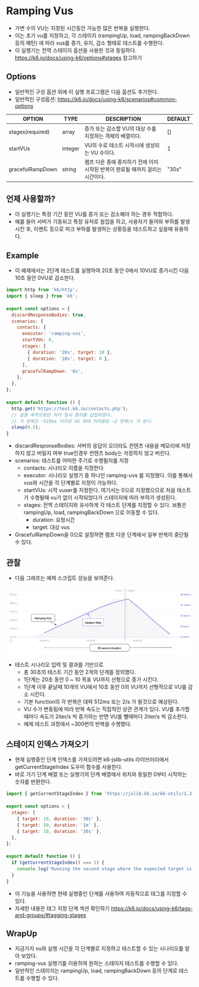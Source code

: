 # Ramping Vus

- 가변 수의 VU는 지정된 시간동안 가능한 많은 반복을 실행한다. 
- 이는 초기 vu를 지정하고, 각 스테이지 (rampingUp, load, rampingBackDown 등의 패턴) 에 따라 vus를 증가, 유지, 감소 형태로 테스트를 수행한다. 
- 이 실행기는 전역 스테이지 옵션을 사용한 것과 동일하다. https://k6.io/docs/using-k6/options#stages 참고하기

## Options 

- 일반적인 구성 옵션 외에 이 실행 프로그램은 다음 옵션도 추가한다. 
- 일반적인 구성옵션: https://k6.io/docs/using-k6/scenarios#common-options

|OPTION|	TYPE|	DESCRIPTION|	DEFAULT|
|---|---|---|---|
|stages(required)|	array|	증가 또는 감소할 VU의 대상 수를 지정하는 객체의 배열이다. |	[]|
|startVUs|	integer|	VU의 수로 테스트 시작시에 생성되는 VU 수이다.|	1|
|gracefulRampDown|	string|	램프 다운 중에 중지하기 전에 이미 시작된 반복이 완료될 때까지 걸리는 시간이다. |	"30s"|

## 언제 사용할까?

- 이 실행기는 특정 기간 동안 VU를 증가 또는 감소해야 하는 경우 적합하다. 
- 예를 들어 서버가 기동되고 특정 유저로 웜업을 하고, 사용자가 들어와 부하를 발생시킨 후, 이벤트 등으로 피크 부하를 발생하는 상황등을 테스트하고 싶을때 유용하다. 

## Example

- 이 예제에서는 2단계 테스트를 실행하여 20초 동안 0에서 10VU로 증가시킨 다음 10초 동안 0VU로 감소한다. 

```js
import http from 'k6/http';
import { sleep } from 'k6';

export const options = {
  discardResponseBodies: true,
  scenarios: {
    contacts: {
      executor: 'ramping-vus',
      startVUs: 0,
      stages: [
        { duration: '20s', target: 10 },
        { duration: '10s', target: 0 },
      ],
      gracefulRampDown: '0s',
    },
  },
};

export default function () {
  http.get('https://test.k6.io/contacts.php');
  // 설명 목적으로만 처리 일시 중지를 삽입하였다. 
  // 각 반복은 ~515ms 이므로 VU 최대 처리량당 ~2 반복/s 가 된다. 
  sleep(0.5);
}

```

- discardResponseBodies: 서버의 응답이 오더라도 컨텐츠 내용을 메모리에 저장하지 않고 버릴지 여부 true인경우 컨텐츠 body는 저장하지 않고 버린다. 
- scenarios: 테스트를 어떠한 주기로 수행될지를 지정
  - contacts: 시나리오 이름을 지정한다. 
  - executor: 시나리오 실행기 중 하나인 ramping-uvs 를 지정했다. 이를 통해서 vus와 시간을 각 단계별로 지정이 가능하다. 
  - startVUs: 시작 vuser를 지정한다. 여기서는 0으로 지정했으므로 처음 테스트가 수행될때 vu가 없이 시작되었다가 스테이지에 따라 부하가 생성된다. 
  - stages: 전역 스테이지와 유사하게 각 테스트 단계를 지정할 수 있다. 보통은 rampingUp, load, rampingBackDown 으로 이동할 수 있다. 
    - duration: 요청시간
    - target: 대상 vus
- GracefulRampDown을 0으로 설정하면 램프 다운 단계에서 일부 반복이 중단될 수 있다. 

## 관찰 

- 다음 그래프는 예제 스크립트 성능을 보여준다. 

![ramping-vus](imgs/ramping-vus.webp)

- 테스트 시나리오 입력 및 결과를 기반으로 
  - 총 30초의 테스트 기간 동안 2개의 단계를 정의했다. 
  - 1단계는 20초 동안 0 ~ 10 목표 VU까지 선형으로 증가 시킨다. 
  - 1단계 이후 끝날때 10개의 VU에서 10초 동안 0의 VU까지 선형적으로 VU를 감소 시킨다. 
  - 기본 function의 각 반복은 대략 512ms 또는 2/s 가 될것으로 예상된다. 
  - VU 수가 변동됨에 따라 반복 속도는 직접적인 상관 관계가 있다. VU를 추가할 때마다 속도가 2iter/s 씩 증가하는 반면 VU를 뺄때마다 2iter/s 씩 감소한다. 
  - 예제 테스트 과정에서 ~300번의 반복을 수행했다. 

## 스테이지 인덱스 가져오기 

- 현재 실행중인 단계 인덱스를 가져오려면 k6-jslib-utils 라이브러리에서 getCurrentStageIndex 도우미 함수를 사용한다. 
- 바로 가기 단계 배열 또는 실행기의 단계 배열에서 위치와 동일한 0부터 시작하는 숫자를 반환한다. 

```js
import { getCurrentStageIndex } from 'https://jslib.k6.io/k6-utils/1.3.0/index.js';

export const options = {
  stages: [
    { target: 10, duration: '30s' },
    { target: 50, duration: '1m' },
    { target: 10, duration: '30s' },
  ],
};

export default function () {
  if (getCurrentStageIndex() === 1) {
    console.log('Running the second stage where the expected target is 50');
  }
}
```

- 이 기능을 사용하면 현재 실행중인 단계를 사용하여 자동적으로 태그를 지정할 수 있다. 
- 자세한 내용은 태그 지정 단계 섹션 확인하기 https://k6.io/docs/using-k6/tags-and-groups/#tagging-stages

## WrapUp

- 지금가지 vu와 실행 시간을 각 단계별로 지정하고 테스트할 수 있는 시나리오를 알아 보았다. 
- ramping-vus 실행기를 이용하여 원하는 스테이지 테스트를 수행할 수 있다. 
- 일반적인 스테이지는 rampingUp, load, rampingBackDown 등의 단계로 테스트를 수행할 수 있다. 